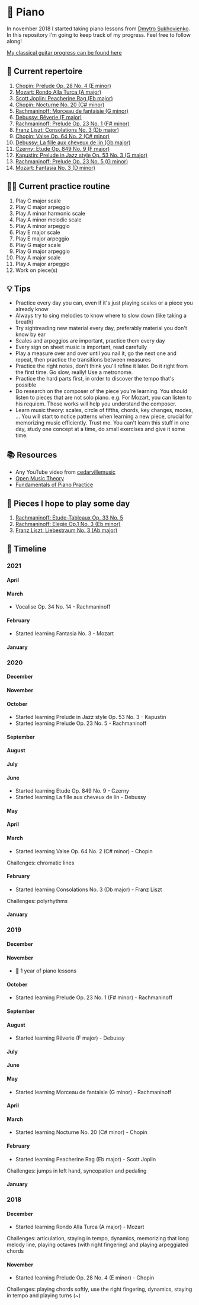 # 🎹 Piano

In november 2018 I started taking piano lessons from [Dmytro Sukhovienko](https://www.dmytro.net/). In this repository I'm going to keep track of my progress. Feel free to follow along!

[My classical guitar progress can be found here](https://github.com/hansott/guitar)

## 🎼 Current repertoire

1. [Chopin: Prelude Op. 28 No. 4 (E minor)](https://www.youtube.com/watch?v=90wBhBZjAUQ)
2. [Mozart: Rondo Alla Turca (A major)](https://www.youtube.com/watch?v=A_THdzBnHy0)
3. [Scott Joplin: Peacherine Rag (Eb major)](https://www.youtube.com/watch?v=Z8c8eFXNolg)
4. [Chopin: Nocturne No. 20 (C# minor)](https://www.youtube.com/watch?v=OvoObzPGXZ0)
5. [Rachmaninoff: Morceau de fantaisie (G minor)](https://www.youtube.com/watch?v=p8KIhwVFxGI)
6. [Debussy: Rêverie (F major)](https://www.youtube.com/watch?v=Hdj147NcjS0)
7. [Rachmaninoff: Prelude Op. 23 No. 1 (F# minor)](https://www.youtube.com/watch?v=-BA6YsMC18U)
8. [Franz Liszt: Consolations No. 3 (Db major)](https://www.youtube.com/watch?v=hLXOOeMKmJc)
9. [Chopin: Valse Op. 64 No. 2 (C# minor)](https://www.youtube.com/watch?v=WVsGf1ag6Us)
10. [Debussy: La fille aux cheveux de lin (Gb major)](https://www.youtube.com/watch?v=jGSZPRk6aXA)
11. [Czerny: Etude Op. 849 No. 9 (F major)](https://www.youtube.com/watch?v=rDDOwwGpqEE)
12. [Kapustin: Prelude in Jazz style Op. 53 No. 3 (G major)](https://www.youtube.com/watch?v=I7lWwXk6TV8&t=225s)
13. [Rachmaninoff: Prelude Op. 23 No. 5 (G minor)](https://www.youtube.com/watch?v=g7RVYejgADw)
14. [Mozart: Fantasia No. 3 (D minor)](https://www.youtube.com/watch?v=Kvk-X5TrCDw)

## 🏋️‍♀️ Current practice routine

1. Play C major scale
2. Play C major arpeggio
3. Play A minor harmonic scale
4. Play A minor melodic scale
5. Play A minor arpeggio
6. Play E major scale
7. Play E major arpeggio
8. Play G major scale
9. Play G major arpeggio
10. Play A major scale
11. Play A major arpeggio
12. Work on piece(s)

## 💡 Tips

* Practice every day you can, even if it's just playing scales or a piece you already know
* Always try to sing melodies to know where to slow down (like taking a breath)
* Try sightreading new material every day, preferably material you don't know by ear
* Scales and arpeggios are important, practice them every day
* Every sign on sheet music is important, read carefully
* Play a measure over and over until you nail it, go the next one and repeat, then practice the transitions between measures
* Practice the right notes, don't think you'll refine it later. Do it right from the first time. Go slow, really! Use a metronome.
* Practice the hard parts first, in order to discover the tempo that's possible
* Do research on the composer of the piece you're learning. You should listen to pieces that are not solo piano. e.g. For Mozart, you can listen to his requiem. Those works will help you understand the composer.
* Learn music theory: scales, circle of fifths, chords, key changes, modes, ... You will start to notice patterns when learning a new piece, crucial for memorizing music efficiently. Trust me. You can't learn this stuff in one day, study one concept at a time, do small exercises and give it some time.

## 📚 Resources

* Any YouTube video from [cedarvillemusic](https://www.youtube.com/user/cedarvillemusic)
* [Open Music Theory](http://openmusictheory.com/contents.html)
* [Fundamentals of Piano Practice](https://fundamentals-of-piano-practice.readthedocs.io/)

## 🎯 Pieces I hope to play some day

1. [Rachmaninoff: Etude-Tableaux Op. 33 No. 5](https://www.youtube.com/watch?v=DDjKAySWrkU)
2. [Rachmaninoff: Elegie Op.1 No. 3 (Eb minor)](https://www.youtube.com/watch?v=Wx3ZTAQ6boo)
3. [Franz Liszt: Liebestraum No. 3 (Ab major)](https://www.youtube.com/watch?v=InKk1aowFZ4)

## 📅 Timeline

### 2021

#### April

#### March

- Vocalise Op. 34 No. 14 - Rachmaninoff

#### February

- Started learning Fantasia No. 3 - Mozart

#### January

### 2020

#### December

#### November

#### October

- Started learning Prelude in Jazz style Op. 53 No. 3 - Kapustin
- Started learning Prelude Op. 23 No. 5 - Rachmaninoff

#### September

#### August

#### July

#### June

- Started learning Etude Op. 849 No. 9 - Czerny
- Started learning La fille aux cheveux de lin - Debussy

#### May

#### April

#### March

- Started learning Valse Op. 64 No. 2 (C# minor) - Chopin

Challenges: chromatic lines

#### February

- Started learning Consolations No. 3 (Db major) - Franz Liszt

Challenges: polyrhythms

#### January

### 2019

#### December

#### November

- 🥳 1 year of piano lessons

#### October

- Started learning Prelude Op. 23 No. 1 (F# minor) - Rachmaninoff

#### September

#### August

- Started learning Rêverie (F major) - Debussy

#### July

#### June

#### May

- Started learning Morceau de fantaisie (G minor) - Rachmaninoff

#### April

#### March

- Started learning Nocturne No. 20 (C# minor) - Chopin

#### February

- Started learning Peacherine Rag (Eb major) - Scott Joplin

Challenges: jumps in left hand, syncopation and pedaling

#### January

### 2018

#### December

- Started learning Rondo Alla Turca (A major) - Mozart

Challenges: articulation, staying in tempo, dynamics, memorizing that long melody line, playing octaves (with right fingering) and playing arpeggiated chords

#### November

- Started learning Prelude Op. 28 No. 4 (E minor) - Chopin

Challenges: playing chords softly, use the right fingering, dynamics, staying in tempo and playing turns (~)
